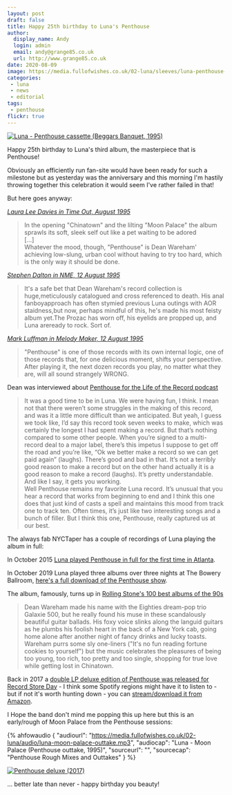 ```yaml
---
layout: post
draft: false
title: Happy 25th birthday to Luna's Penthouse
author:
  display_name: Andy
  login: admin
  email: andy@grange85.co.uk
  url: http://www.grange85.co.uk
date: 2020-08-09
image: https://media.fullofwishes.co.uk/02-luna/sleeves/luna-penthouse-cassette.jpg
categories:
 - luna
 - news
 - editorial
tags:
 - penthouse
flickr: true
---
```

<a data-flickr-embed="true" href="https://www.flickr.com/photos/grange85/50205029348/in/dateposted-public/" title="Luna - Penthouse cassette (Beggars Banquet, 1995)"><img src="https://live.staticflickr.com/65535/50205029348_a74f3ef931_c.jpg" alt="Luna - Penthouse cassette (Beggars Banquet, 1995)"></a>

Happy 25th birthday to Luna's third album, the masterpiece that is Penthouse!

Obviously an efficiently run fan-site would have been ready for such a milestone but as yesterday was the anniversary and this morning I'm hastily throwing together this celebration it would seem I've rather failed in that!

But here goes anyway:

_[Laura Lee Davies in Time Out, August 1995](/articles/1995-08-review-luna-penthouse-time-out-0895/)_
> In the opening "Chinatown" and the lilting "Moon Palace" the album sprawls its soft, sleek self out like a pet waiting to be adored  
> \[...\]  
> Whatever the mood, though, "Penthouse" is Dean Wareham' achieving low-slung, urban cool without having to try too hard, which is the only way it should be done.  

_[Stephen Dalton in NME, 12 August 1995](/articles/1995-08-12-review-luna-penthouse-nme-0895/)_
> It's a safe bet that Dean Wareham's record collection is huge,meticulously catalogued and cross referenced to death. His anal fanboyapproach has often stymied previous Luna outings with AOR staidness,but now, perhaps mindful of this, he's made his most feisty album yet.The Prozac has worn off, his eyelids are propped up, and Luna areready to rock. Sort of.  

_[Mark Luffman in Melody Maker, 12 August 1995](/articles/1995-08-12-review-luna-penthouse-mm-120895/)_
>  "Penthouse" is one of those records with its own internal logic, one of those records that, for one delicious moment, shifts your perspective. After playing it, the next dozen records you play, no matter what they are, will all sound strangely WRONG.


Dean was interviewed about [Penthouse for the Life of the Record podcast](https://www.fullofwishes.co.uk/2020/04/21/dean-wareham-talks-penthouse-life-of-the-record-podcast/)
> It was a good time to be in Luna. We were having fun, I think. I mean not that there weren’t some struggles in the making of this record, and was it a little more difficult than we anticipated. But yeah, I guess we took like, I’d say this record took seven weeks to make, which was certainly the longest I had spent making a record. But that’s nothing compared to some other people. When you’re signed to a multi-record deal to a major label, there’s this impetus I suppose to get off the road and you’re like, “Ok we better make a record so we can get paid again” (laughs). There’s good and bad in that. It’s not a terribly good reason to make a record but on the other hand actually it is a good reason to make a record (laughs). It’s pretty understandable. And like I say, it gets you working.  
> Well Penthouse remains my favorite Luna record. It’s unusual that you hear a record that works from beginning to end and I think this one does that just kind of casts a spell and maintains this mood from track one to track ten. Often times, it’s just like two interesting songs and a bunch of filler. But I think this one, Penthouse, really captured us at our best. 


The always fab NYCTaper has a couple of recordings of Luna playing the album in full:

In October 2015 [Luna played Penthouse in full for the first time in Atlanta](https://www.fullofwishes.co.uk/database/luna/shows/2015/2015-10-02-luna-terminal-west-atlanta-ga-usa/).  

In October 2019 Luna played three albums over three nights at The Bowery Ballroom, [here's a full download of the Penthouse show](https://www.fullofwishes.co.uk/2019/10/23/audio-download-luna-penthouse-in-nyc/).

The album, famously, turns up in [Rolling Stone's 100 best albums of the 90s](https://www.rollingstone.com/music/music-lists/100-best-albums-of-the-90s-152425/luna-penthouse-90044/)
> Dean Wareham made his name with the Eighties dream-pop trio Galaxie 500, but he really found his muse in these scandalously beautiful guitar ballads. His foxy voice slinks along the languid guitars as he plumbs his foolish heart in the back of a New York cab, going home alone after another night of fancy drinks and lucky toasts. Wareham purrs some sly one-liners ("It's no fun reading fortune cookies to yourself") but the music celebrates the pleasures of being too young, too rich, too pretty and too single, shopping for true love while getting lost in Chinatown.

Back in 2017 a [double LP deluxe edition of Penthouse was released for Record Store Day](https://www.fullofwishes.co.uk/2017/03/21/deluxe-double-lp-edition-of-luna-penthouse-record-store-day/) - I think some Spotify regions might have it to listen to - but if not it's worth hunting down - you can [stream/download it from Amazon](https://amzn.to/3im27L8).

I Hope the band don't mind me popping this up here but this is an early/rough of Moon Palace from the Penthouse sessions:

 {% ahfowaudio {
  "audiourl": "https://media.fullofwishes.co.uk/02-luna/audio/luna-moon-palace-outtake.mp3",
  "audiocap": "Luna - Moon Palace (Penthouse outtake, 1995)",
  "sourceurl": "",
  "sourcecap": "Penthouse Rough Mixes and Outtakes"
  } %}

<a data-flickr-embed="true" href="https://www.flickr.com/photos/grange85/50205975722/in/dateposted-public/" title="Penthouse deluxe (2017)"><img src="https://live.staticflickr.com/65535/50205975722_67a02567d6_c.jpg" alt="Penthouse deluxe (2017)"></a>

... better late than never - happy birthday you beauty!

